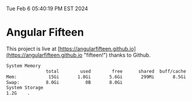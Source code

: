 Tue Feb  6 05:40:19 PM EST 2024

# Angular Fifteen


This project is live at [https://angularfifteen.github.io](https://angularfifteen.github.io "fifteen!") thanks to Github.

```bash
System Memory
               total        used        free      shared  buff/cache   available
Mem:            15Gi       1.8Gi       5.6Gi       299Mi       8.5Gi        13Gi
Swap:          8.0Gi          0B       8.0Gi
System Storage
1.2G	.
